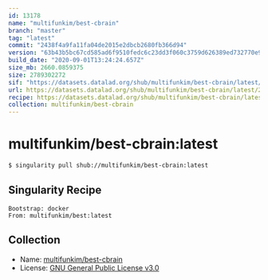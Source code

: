 ```yaml
---
id: 13178
name: "multifunkim/best-cbrain"
branch: "master"
tag: "latest"
commit: "2438f4a9fa11fa04de2015e2dbcb2680fb366d94"
version: "63b43b5bc67cd585ad6f9510fedc6c23dd3f060c3759d626389ed732770e95a5"
build_date: "2020-09-01T13:24:24.657Z"
size_mb: 2660.0859375
size: 2789302272
sif: "https://datasets.datalad.org/shub/multifunkim/best-cbrain/latest/2020-09-01-2438f4a9-63b43b5b/63b43b5bc67cd585ad6f9510fedc6c23dd3f060c3759d626389ed732770e95a5.sif"
url: https://datasets.datalad.org/shub/multifunkim/best-cbrain/latest/2020-09-01-2438f4a9-63b43b5b/
recipe: https://datasets.datalad.org/shub/multifunkim/best-cbrain/latest/2020-09-01-2438f4a9-63b43b5b/Singularity
collection: multifunkim/best-cbrain
---
```


# multifunkim/best-cbrain:latest

```bash
$ singularity pull shub://multifunkim/best-cbrain:latest
```

## Singularity Recipe

```singularity
Bootstrap: docker
From: multifunkim/best:latest
```

## Collection

 - Name: [multifunkim/best-cbrain](https://github.com/multifunkim/best-cbrain)
 - License: [GNU General Public License v3.0](https://api.github.com/licenses/gpl-3.0)

